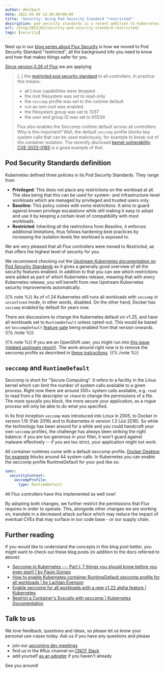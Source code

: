 ```yaml
---
author: dholbach
date: 2022-03-09 12:30:00+00:00
title: 'Security: Using Pod Security Standard "restricted"'
description: pod security standards is a recent addition to Kubernetes, coming to replace pod security policies. Alongside seccomp, it provides greater isolation levels to workloads. Read up on how we moved all Flux controllers to 'restricted' mode and how that's going to keep you safer.
url: /blog/2022/03/security-pod-security-standard-restricted/
tags: [security]
---
```



Next up in our [blog series about Flux
Security](/tags/security/) is how we moved
to Pod Security Standard "restricted", all the background info you need
to know and how that makes things safer for you.

[Since version 0.26 of
Flux](/blog/2022/01/january-update/#security-news)
we are applying

> \[..\] the [restricted pod security
> standard](https://kubernetes.io/docs/concepts/security/pod-security-standards/#restricted)
> to all controllers. In practice this means:
>
> - all Linux capabilities were dropped
> - the root filesystem was set to read-only
> - the `seccomp` profile was set to the runtime default
> - run as non-root was enabled
> - the filesystem group was set to 1337
> - the user and group ID was set to 65534
>
> Flux also enables the Seccomp runtime default across all controllers.
> Why is this important? Well, the default `seccomp` profile blocks key
> system calls that can be used maliciously, for example to break out of
> the container isolation. The recently disclosed [kernel vulnerability
> CVE-2022-0185](https://blog.aquasec.com/cve-2022-0185-linux-kernel-container-escape-in-kubernetes)
> is a good example of that.

## Pod Security Standards definition

Kubernetes defined three policies in its Pod Security Standards. They
range from

- **Privileged**: This does not place any restrictions on the workload
  at all. The idea being that this can be used for system- and
  infrastructure-level workloads which are managed by privileged and
  trusted users only.
- **Baseline**: This policy comes with some restrictions. It aims to
  guard against known privilege escalations while still making it
  easy to adopt and use it by keeping a certain level of
  compatibility with most workloads.
- **Restricted**: Inheriting all the restrictions from *Baseline*, it
  enforces additional limitations, thus follows hardening best
  practices by increasing the isolation levels the workload is
  exposed to.

We are very pleased that all Flux controllers were moved to
*Restricted*, as that offers the highest level of security for you.

We recommend checking out the [Upstream Kubernetes documentation on Pod
Security
Standards](https://kubernetes.io/docs/concepts/security/pod-security-standards/)
as it gives a generally good overview of all the security features
enabled. In addition to that you can see which restrictions were added
as part of which Kubernetes release, meaning that with every Kubernetes
release, you will benefit from new Upstream Kubernetes security
improvements automatically.

{{% note %}}
As of v1.24 Kubernetes still runs all workloads with `seccomp` in
`unconfined` mode, in other words, disabled. On the other hand, Docker
has `seccomp` enabled by default for years now.

There are discussions to change the Kubernetes default on v1.25, and have all
workloads set to `RuntimeDefault` unless opted-out. This would be based on
`SeccompDefault` [feature
gate](https://kubernetes.io/docs/reference/command-line-tools-reference/feature-gates/)
being enabled from that version onwards.
{{% /note %}}

{{% note %}}
If you are an OpenShift user, you might run into [this
issue](https://github.com/fluxcd/source-controller/issues/582)
([related upstream
report](https://github.com/openshift/cluster-kube-apiserver-operator/issues/1325)).
The work-around right now is to remove the seccomp profile as
described in [these instructions](/docs/use-cases/openshift/#flux-installation-with-cli).
{{% /note %}}

## `seccomp` and `RuntimeDefault`

Seccomp is short for "Secure Computing". It refers to a facility in the
Linux kernel which can limit the number of system calls available to a
given process. Right now there are around 300+ system calls available,
e.g. `read` to read from a file descriptor or `chmod` to change the
permissions of a file. The more syscalls you block, the more secure your
application, as a rogue process will only be able to do what you
specified.

In its first inception `seccomp` was introduced into Linux in 2005, to
Docker in version 1.10 (Feb 2016) and to Kubernetes in version 1.3 (Jul
2016). So while the technology has been around for a while and you could
handcraft your own `seccomp` profiles, the challenge has always been
striking the right balance: if you are too generous in your filter, it
won't guard against malware effectively -- if you are too strict, your
application might not work.

All container runtimes come with a default seccomp profile. [Docker
Desktop for
example](https://github.com/moby/moby/blob/master/profiles/seccomp/default.json)
blocks around 44 system calls. In Kubernetes you can enable the seccomp
profile RuntimeDefault for your pod like so:

```yaml
spec:
  securityContext:
    seccompProfile:
      type: RuntimeDefault
```

All Flux controllers have this implemented as well now!

By adopting both changes, we further restrict the permissions that Flux
requires in order to operate. This, alongside other changes we are working
on, translate in a decreased attack surface which may reduce the impact of
eventual CVEs that may surface in our code base - or our supply chain.

## Further reading

If you would like to understand the concepts in this blog post better,
you might want to check out these blog posts (in addition to the docs
referred to above):

- [Seccomp in Kubernetes --- Part I: 7 things you should know before
  you even start! \| by Paulo Gomes](https://itnext.io/seccomp-in-kubernetes-part-i-7-things-you-should-know-before-you-even-start-97502ad6b6d6)
- [How to enable Kubernetes container RuntimeDefault seccomp profile
  for all workloads \| by Lachlan Evenson](https://medium.com/@LachlanEvenson/how-to-enable-kubernetes-container-runtimedefault-seccomp-profile-for-all-workloads-6795624fcbcc)
- [Enable seccomp for all workloads with a new v1.22 alpha feature \|
  Kubernetes](https://kubernetes.io/blog/2021/08/25/seccomp-default/)
- [Restrict a Container\'s Syscalls with seccomp \| Kubernetes
  Documentation](https://kubernetes.io/docs/tutorials/security/seccomp)

## Talk to us

We love feedback, questions and ideas, so please let us know your
personal use-cases today. Ask us if you have any questions and please

- join our [upcoming dev meetings](/community/#meetings)
- find us in the \#flux channel on [CNCF Slack](https://slack.cncf.io/)
- add yourself [as an adopter](/adopters/) if you haven't already

See you around!
